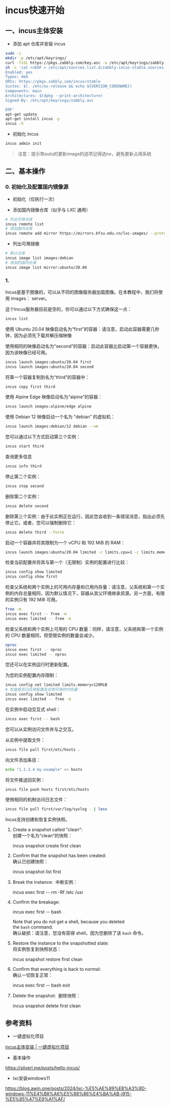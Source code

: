 # incus快速开始

## 一、incus主体安装

- 添加 apt 仓库并安装 incus

```bash
sudo -i
mkdir -p /etc/apt/keyrings/
curl -fsSL https://pkgs.zabbly.com/key.asc -o /etc/apt/keyrings/zabbly.asc
sh -c 'cat <<EOF > /etc/apt/sources.list.d/zabbly-incus-stable.sources
Enabled: yes
Types: deb
URIs: https://pkgs.zabbly.com/incus/stable
Suites: $(. /etc/os-release && echo ${VERSION_CODENAME})
Components: main
Architectures: $(dpkg --print-architecture)
Signed-By: /etc/apt/keyrings/zabbly.asc

EOF'
apt-get update
apt-get install incus -y
incus -h
```

- 初始化 incus

```bash
incus admin init
```

> 注意：提示带auto的更新image的选项记得选no，避免更新占用系统

## 二、基本操作

### 0.  初始化及配置国内镜像源

- 初始化（仅执行一次）

- 添加国内镜像仓库（似乎与 LXC 通用）

```bash
# 列出可用仓库
incus remote list
# 添加国内仓库
incus remote add mirror https://mirrors.bfsu.edu.cn/lxc-images/ --protocol=simplestreams --public
```

- 列出可用镜像

```bash
# 默认仓库
incus image list images:debian
# 添加的国内仓库
incus image list mirror:ubuntu/20.04
```

### 1.

Incus是基于图像的，可以从不同的图像服务器加载图像。在本教程中，我们将使用 images： server。

这个Incus服务器目前是空的，你可以通过以下方式确保这一点：

```bash
incus list
```

使用 Ubuntu 20.04 映像启动名为“first”的容器：请注意，启动此容器需要几秒钟，因为必须先下载并解压缩映像

使用相同的映像启动名为“second”的容器：启动此容器比启动第一个容器更快，因为该映像已经可用。

```bash
incus launch images:ubuntu/20.04 first
incus launch images:ubuntu/20.04 second
```

将第一个容器复制到名为“third”的容器中：

```bash
incus copy first third
```

使用 Alpine Edge 映像启动名为“alpine”的容器：

```bash
incus launch images:alpine/edge alpine
```

使用 Debian 12 映像启动一个名为 “debian” 的虚拟机：

```bash
incus launch images:debian/12 debian --vm
```

您可以通过以下方式启动第三个实例：

```bash
incus start third
```

查询更多信息

```bash
incus info third
```

停止第二个实例：

```bash
incus stop second
```

删除第二个实例：

```bash
incus delete second
```

删除第三个实例：由于此实例正在运行，因此您会收到一条错误消息，指出必须先停止它。或者，您可以强制删除它：

```bash
incus delete third --force
```

启动一个容器并将其限制为一个 vCPU 和 192 MiB 的 RAM：

```bash
incus launch images:ubuntu/20.04 limited -c limits.cpu=1 -c limits.memory=192MiB
```

检查当前配置并将其与第一个（无限制）实例的配置进行比较：

```bash
incus config show limited
incus config show first
```

检查父系统和两个实例上的可用内存量和已用内存量：请注意，父系统和第一个实例的内存总量相同，因为默认情况下，容器从其父环境继承资源。另一方面，有限的实例只有 192 MiB 可用。

```bash
free -m
incus exec first -- free -m
incus exec limited -- free -m
```

检查父系统和两个实例上可用的 CPU 数量：同样，请注意，父系统和第一个实例的 CPU 数量相同，但受限实例的数量会减少。

```bash
nproc
incus exec first -- nproc
incus exec limited -- nproc
```

您还可以在实例运行时更新配置。

为您的实例配置内存限制：

```bash
incus config set limited limits.memory=128MiB
# 检查是否已应用配置及实例可用的内存量：
incus config show limited
incus exec limited -- free -m
```

在实例中启动交互式 shell：

```bash
incus exec first -- bash
```

您可以从实例访问文件并与之交互。

从实例中提取文件：

```bash
incus file pull first/etc/hosts .
```

向文件添加条目：

```bash
echo "1.2.3.4 my-example" >> hosts
```

将文件推送回实例： 

```bash
incus file push hosts first/etc/hosts
```

使用相同的机制访问日志文件：

```bash
incus file pull first/var/log/syslog - | less
```

Incus支持创建和恢复实例快照。

1. Create a snapshot called "clean":  
   创建一个名为“clean”的快照：
   
   incus snapshot create first clean

2. Confirm that the snapshot has been created:  
   确认已创建快照：
   
   incus snapshot list first

3. Break the instance:  中断实例：
   
   incus exec first -- rm -Rf /etc /usr

4. Confirm the breakage:
   
   incus exec first -- bash
   
   Note that you do not get a shell, because you deleted the `bash` command.  
   确认破损：请注意，您没有获得 shell，因为您删除了该 `bash` 命令。

5. Restore the instance to the snapshotted state:  
   将实例恢复到快照状态：
   
   incus snapshot restore first clean

6. Confirm that everything is back to normal:  
   确认一切恢复正常：
   
   incus exec first -- bash
   exit

7. Delete the snapshot:  删除快照：
   
   incus snapshot delete first clean

## 参考资料

- 一键虚拟化项目

[incus主体安装 | 一键虚拟化项目](https://www.spiritlhl.net/guide/incus/incus_install.html)

- 基本操作

https://silverl.me/posts/hello-incus/

- lxc安装windows11

https://blog.awin.one/posts/2024/lxc-%E5%AE%89%E8%A3%9D-windows-11%E4%B8%A6%E5%88%86%E4%BA%AB-i915-%E5%85%A7%E9%A1%AF/
